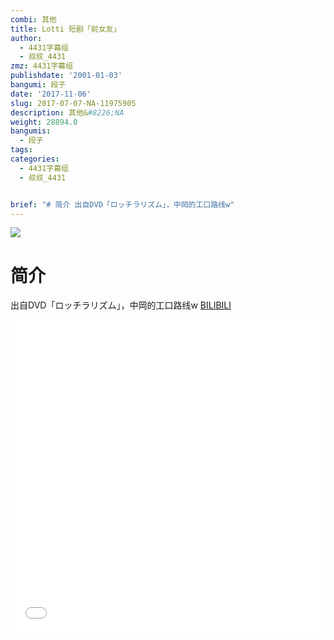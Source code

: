 ```yaml
---
combi: 其他
title: Lotti 短剧「前女友」
author:
  - 4431字幕组
  - 叔叔_4431
zmz: 4431字幕组
publishdate: '2001-01-03'
bangumi: 段子
date: '2017-11-06'
slug: 2017-07-07-NA-11975905
description: 其他&#8226;NA
weight: 28894.0
bangumis:
  - 段子
tags:
categories:
  - 4431字幕组
  - 叔叔_4431


brief: "# 简介 出自DVD「ロッチラリズム」，中岡的工口路线w"
---
```

![](https://i.imgur.com/O27ZWm3.png)
# 简介  
出自DVD「ロッチラリズム」，中岡的工口路线w
  [BILIBILI](https://www.bilibili.com/video/av11975905/)

  <iframe src="//www.bilibili.com/blackboard/player.html?aid=11975905" width="100%" height="500" frameborder="0" allowfullscreen="allowfullscreen"></iframe>
